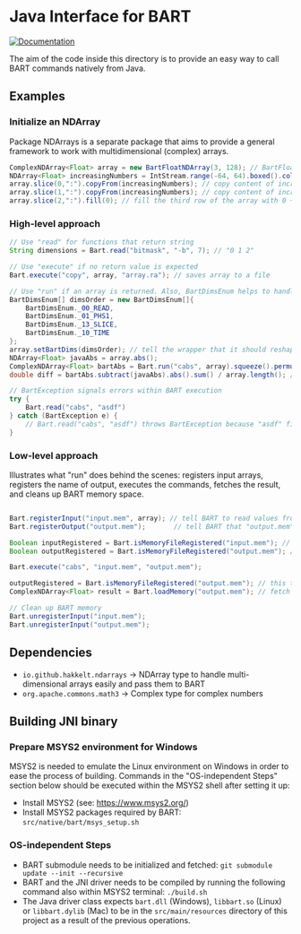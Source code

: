 # Java Interface for BART

[![Documentation](https://img.shields.io/badge/Documentation-latest-blue)](https://hakkelt.github.io/bartWrapper/)

The aim of the code inside this directory is to provide an easy way to call BART commands natively from Java.

## Examples

### Initialize an NDArray
Package NDArrays is a separate package that aims to provide a general framework to work with multidimensional (complex) arrays.

```java
ComplexNDArray<Float> array = new BartFloatNDArray(3, 128); // BartFloatNDArray is an implementation of the ComplexNDArray interface
NDArray<Float> increasingNumbers = IntStream.range(-64, 64).boxed().collect(BasicFloatNDArray.getCollector(128)); // 1D array holding integer values from -64 to 64
array.slice(0,":").copyFrom(increasingNumbers); // copy content of increasingNumbers to the first row of the array
array.slice(1,":").copyFrom(increasingNumbers); // copy content of increasingNumbers to the second row of the array
array.slice(2,":").fill(0); // fill the third row of the array with 0 + 1i
```

### High-level approach

```java
// Use "read" for functions that return string
String dimensions = Bart.read("bitmask", "-b", 7); // "0 1 2"

// Use "execute" if no return value is expected
Bart.execute("copy", array, "array.ra"); // saves array to a file

// Use "run" if an array is returned. Also, BartDimsEnum helps to handle BART dimensions (see: https://github.com/mrirecon/bart/blob/master/README section 3.2) more easily.
BartDimsEnum[] dimsOrder = new BartDimsEnum[]{
    BartDimsEnum._00_READ,
    BartDimsEnum._01_PHS1,
    BartDimsEnum._13_SLICE,
    BartDimsEnum._10_TIME
};
array.setBartDims(dimsOrder); // tell the wrapper that it should reshape the array and permute the dimensions before passing it to BART
NDArray<Float> javaAbs = array.abs();
ComplexNDArray<Float> bartAbs = Bart.run("cabs", array).squeeze().permuteDims(dimsOrder); // re-arrange the dimensions to the original order
double diff = bartAbs.subtract(javaAbs).abs().sum() / array.length(); // Should be a small number, e.g. ~1e-7

// BartException signals errors within BART execution
try {
    Bart.read("cabs", "asdf")
} catch (BartException e) {
    // Bart.read("cabs", "asdf") throws BartException because "asdf" file doesn't exists
}
```

### Low-level approach

Illustrates what "run" does behind the scenes: registers input arrays, registers the name of output, executes the commands, fetches the result, and cleans up BART memory space.

```java

Bart.registerInput("input.mem", array); // tell BART to read values from array when "input.mem" is passed as an input argument
Bart.registerOutput("output.mem");       // tell BART that "output.mem" is going to store output values

Boolean inputRegistered = Bart.isMemoryFileRegistered("input.mem"); // should be true
Boolean outputRegistered = Bart.isMemoryFileRegistered("output.mem"); // should be false because no memory is associated with this name yet

Bart.execute("cabs", "input.mem", "output.mem");

outputRegistered = Bart.isMemoryFileRegistered("output.mem"); // this time should be true
ComplexNDArray<Float> result = Bart.loadMemory("output.mem"); // fetch result data

// Clean up BART memory
Bart.unregisterInput("input.mem");
Bart.unregisterInput("output.mem");
```

## Dependencies

- `io.github.hakkelt.ndarrays` -> NDArray type to handle multi-dimensional arrays easily and pass them to BART
- `org.apache.commons.math3` -> Complex type for complex numbers

## Building JNI binary

### Prepare MSYS2 environment for Windows
MSYS2 is needed to emulate the Linux environment on Windows in order to ease the process of building.
Commands in the "OS-independent Steps" section below should be executed within the MSYS2 shell after setting it up:

- Install MSYS2 (see: https://www.msys2.org/)
- Install MSYS2 packages required by BART: `src/native/bart/msys_setup.sh`

### OS-independent Steps

- BART submodule needs to be initialized and fetched: `git submodule update --init --recursive`
- BART and the JNI driver needs to be compiled by running the following command also within MSYS2 terminal: `./build.sh`
- The Java driver class expects `bart.dll` (Windows), `libbart.so` (Linux) or `libbart.dylib` (Mac) to be in the `src/main/resources` directory of this project as a result of the previous operations.
